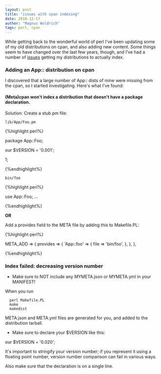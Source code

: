 ```yaml
---
layout: post
title: "issues with cpan indexing"
date: 2018-12-17
author: "Magnus Woldrich"
tags: perl, cpan
---
```


While getting back to the wonderful world of perl I've been updating some of my
old distributions on cpan, and also adding new content. Some things seem to have
changed over the last few years, though, and I've had a number of [issues](https://github.com/metacpan/metacpan-web/issues/2136) getting
my distributions to actually index.

### Adding an App:: distribution on cpan

I discovered that a large number of App:: dists of mine were missing from the cpan, so
I started investigating. Here's what I've found:

#### (Meta)cpan won't index a distribution that doesn't have a package declaration.

Solution: Create a stub pm file:

    lib/App/Foo.pm

{%highlight perl%}

package App::Foo;

our $VERSION = '0.001';

1;

{%endhighlight%}

    bin/foo

{%highlight perl%}

use App::Foo;
...

{%endhighlight%}

**OR**

Add a provides field to the META file by adding this to Makefile.PL:

{%highlight perl%}

META_ADD => {
  provides => {
    'App::foo' => {
      file => 'bin/foo',
    },
  },
},

{%endhighlight%}


### Index failed: decreasing version number

* Make sure to NOT include any MYMETA.json or MYMETA.yml in your MANIFEST!

When you run

      perl Makefile.PL
      make
      makedist

META.json and META.yml files are generated for you, and added to the
distribution tarball.

* Make sure to declare your $VERSION like this:

our $VERSION = '0.020';

It's important to stringify your version number; if you represent it using a
floating point number, version number comparison can fail in various ways.

Also make sure that the declaration is on a single line.
